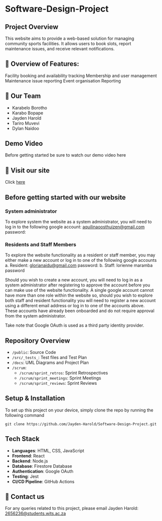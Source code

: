 # Software-Design-Project

## Project Overview

This website aims to provide a web-based solution for managing community sports facilities. It allows users to book slots, report maintenance issues, and receive relevant notifications.

## 🧠 Overview of Features:

Facility booking and availability tracking
Membership and user management
Maintenance issue reporting
Event organisation
Reporting

## 🤝 Our Team

- Karabelo Borotho
- Karabo Bopape
- Jayden Harold
- Tariro Muvevi
- Dylan Naidoo

## Demo Video

Before getting started be sure to watch our demo video here

## 🚀 Visit our site

Click [here](https://green-smoke-0f073e403.6.azurestaticapps.net/)

## Before getting started with our website

### System administrator 

To explore system the website as a system administrator, you will need to log in to the following 
google account: aquilinaoosthuizen@gmail.com password:

### Residents and Staff Members

To explore the website functionality as a resident or staff member, you may either make a new account or log in to one of the following google accounts
a. Resident: glorianaidu@gmail.com password: 
b. Staff: lorienne maramba password

Should you wish to create a new account, you will need to log in as a system administrator after registering to approve the account before you can make use of the website functionality. A single google account cannot have more than one role within the website so, should you wish to explore both staff and resident functionality you will need to register a new account using a different email address or log in to one of the accounts above. These accounts have already been onboarded and do not require approval from the system administrator. 

Take note that Google OAuth is used as a third party identity provider.

## Repository Overview

- `/public`: Source Code
- `/src/_tests_`: Test files and Test Plan
- `/docs`: UML Diagrams and Project Plan
- `/scrum`:
  - `/scrum/sprint_retros`: Sprint Retrospectives
  - `/scrum/sprint_meetings`: Sprint Meetings
  - `/scrum/sprint_reviews`: Sprint Reviews
 
## Setup & Installation

To set up this project on your device, simply clone the repo by running the following command
```
git clone https://github.com/Jayden-Harold/Software-Design-Project.git
```

## Tech Stack

- **Languages**: HTML, CSS, JavaScript
- **Frontend**: React
- **Backend**: Node.js
- **Database**: Firestore Database
- **Authentication**: Google OAuth
- **Testing**: Jest
- **CI/CD Pipeline**: GitHub Actions

## 📩 Contact us

For any queries related to this project, please email Jayden Harold: 2656236@students.wits.ac.za



